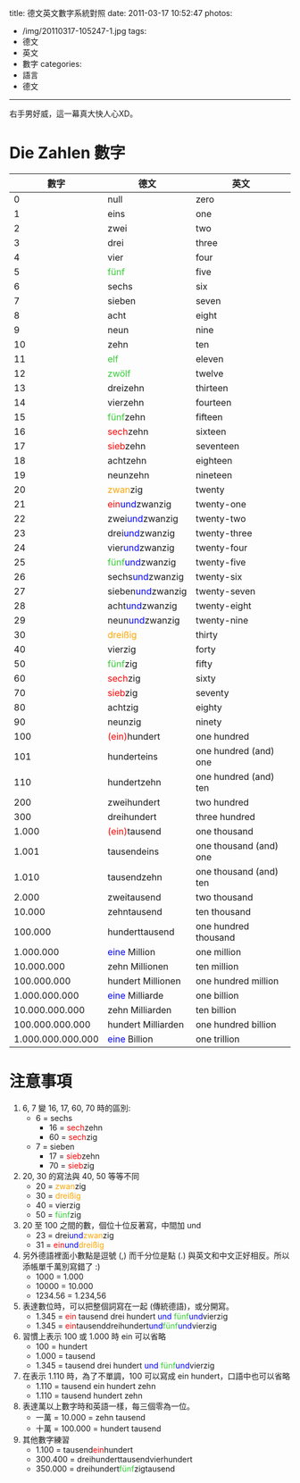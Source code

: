 title: 德文英文數字系統對照
date: 2011-03-17 10:52:47
photos:
- /img/20110317-105247-1.jpg
tags:
- 德文
- 英文
- 數字
categories:
- 語言
- 德文
---

右手男好威，這一幕真大快人心XD。

<!-- more -->

# Die Zahlen 數字

| 數字              | 德文               | 英文                   |
|-------------------|--------------------|------------------------|
| 0                 | null               | zero                   |
| 1                 | eins               | one                    |
| 2                 | zwei               | two                    |
| 3                 | drei               | three                  |
| 4                 | vier               | four                   |
| 5                 | <span style="color: limegreen;">fünf</span>               | five                   |
| 6                 | sechs              | six                    |
| 7                 | sieben             | seven                  |
| 8                 | acht               | eight                  |
| 9                 | neun               | nine                   |
| 10                | zehn               | ten                    |
| 11                | <span style="color: limegreen;">elf</span>                | eleven                 |
| 12                | <span style="color: limegreen;">zwölf</span>              | twelve                 |
| 13                | dreizehn           | thirteen               |
| 14                | vierzehn           | fourteen               |
| 15                | <span style="color: limegreen;">fünf</span>zehn           | fifteen                |
| 16                | <span style="color: red;">sech</span>zehn           | sixteen                |
| 17                | <span style="color: red;">sieb</span>zehn           | seventeen              |
| 18                | achtzehn           | eighteen               |
| 19                | neunzehn           | nineteen               |
| 20                | <span style="color: orange;">zwan</span>zig            | twenty                 |
| 21                | <span style="color: red;">ein</span><span style="color: blue;">und</span>zwanzig      | twenty-one             |
| 22                | zwei<span style="color: blue;">und</span>zwanzig     | twenty-two             |
| 23                | drei<span style="color: blue;">und</span>zwanzig     | twenty-three           |
| 24                | vier<span style="color: blue;">und</span>zwanzig     | twenty-four            |
| 25                | <span style="color: limegreen;">fünf</span><span style="color: blue;">und</span>zwanzig     | twenty-five            |
| 26                | sechs<span style="color: blue;">und</span>zwanzig    | twenty-six             |
| 27                | sieben<span style="color: blue;">und</span>zwanzig   | twenty-seven           |
| 28                | acht<span style="color: blue;">und</span>zwanzig     | twenty-eight           |
| 29                | neun<span style="color: blue;">und</span>zwanzig     | twenty-nine            |
| 30                | <span style="color: orange;">dreißig</span>            | thirty                 |
| 40                | vierzig            | forty                  |
| 50                | <span style="color: limegreen;">fünf</span>zig            | fifty                  |
| 60                | <span style="color: red;">sech</span>zig            | sixty                  |
| 70                | <span style="color: red;">sieb</span>zig            | seventy                |
| 80                | achtzig            | eighty                 |
| 90                | neunzig            | ninety                 |
| 100               | <span style="color: red;">(ein)</span>hundert       | one hundred            |
| 101               | hunderteins        | one hundred (and) one  |
| 110               | hundertzehn        | one hundred (and) ten  |
| 200               | zweihundert        | two hundred            |
| 300               | dreihundert        | three hundred          |
| 1.000             | <span style="color: red;">(ein)</span>tausend       | one thousand           |
| 1.001             | tausendeins        | one thousand (and) one |
| 1.010             | tausendzehn        | one thousand (and) ten |
| 2.000             | zweitausend        | two thousand           |
| 10.000            | zehntausend        | ten thousand           |
| 100.000           | hunderttausend     | one hundred thousand   |
| 1.000.000         | <span style="color: blue;">eine</span> Million       | one million            |
| 10.000.000        | zehn Millionen     | ten million            |
| 100.000.000       | hundert Millionen  | one hundred million    |
| 1.000.000.000     | <span style="color: blue;">eine</span> Milliarde     | one billion            |
| 10.000.000.000    | zehn Milliarden    | ten billion            |
| 100.000.000.000   | hundert Milliarden | one hundred billion    |
| 1.000.000.000.000 | <span style="color: blue;">eine</span> Billion       | one trillion           |

# 注意事項

1. 6, 7 變 16, 17, 60, 70 時的區別:
    * 6 = sechs
        * 16 = <span style="color: red;">sech</span>zehn
        * 60 = <span style="color: red;">sech</span>zig
    * 7 = sieben
        * 17 = <span style="color: red;">sieb</span>zehn
        * 70 = <span style="color: red;">sieb</span>zig
2. 20, 30 的寫法與 40, 50 等等不同
    * 20 = <span style="color: orange;">zwan</span>zig
    * 30 = <span style="color: orange;">dreißig</span>
    * 40 = vierzig
    * 50 = <span style="color: limegreen;">fünf</span>zig
3. 20 至 100 之間的數，個位十位反著寫，中間加 und
    * 23 = drei<span style="color: blue;">und</span><span style="color: orange;">zwan</span>zig
    * 31 = <span style="color: red;">ein</span><span style="color: blue;">und</span><span style="color: orange;">dreißig</span>
4. 另外德語裡面小數點是逗號 (,) 而千分位是點 (.) 與英文和中文正好相反。所以添帳單千萬別寫錯了 :)
    * 1000 = 1.000
    * 10000 = 10.000
    * 1234.56 = 1.234,56
5. 表達數位時，可以把整個詞寫在一起 (傳統德語)，或分開寫。
    * 1.345 = <span style="color: red;">ein</span> tausend drei hundert <span style="color: blue;">und</span> <span style="color: limegreen;">fünf</span><span style="color: blue;">und</span>vierzig
    * 1.345 = <span style="color: red;">ein</span>tausenddreihundert<span style="color: blue;">und</span><span style="color: limegreen;">fünf</span><span style="color: blue;">und</span>vierzig
6. 習慣上表示 100 或 1.000 時 ein 可以省略
    * 100 = hundert
    * 1.000 = tausend
    * 1.345 = tausend drei hundert <span style="color: blue;">und</span> <span style="color: limegreen;">fünf</span><span style="color: blue;">und</span>vierzig
7. 在表示 1.110 時，為了不單調，100 可以寫成 ein hundert，口語中也可以省略
    * 1.110 = tausend ein hundert zehn
    * 1.110 = tausend hundert zehn
8. 表達萬以上數字時和英語一樣，每三個零為一位。
    * 一萬 = 10.000 = zehn tausend
    * 十萬 = 100.000 = hundert tausend
9. 其他數字練習
    * 1.100 = tausend<span style="color: red;">ein</span>hundert
    * 300.400 = dreihunderttausendvierhundert
    * 350.000 = dreihundert<span style="color: limegreen;">fünf</span>zigtausend